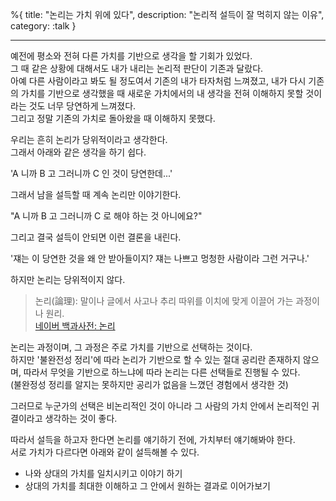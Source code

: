 %{
title: "논리는 가치 위에 있다",
description: "논리적 설득이 잘 먹히지 않는 이유",
category: :talk
}

---

예전에 평소와 전혀 다른 가치를 기반으로 생각을 할 기회가 있었다.\
그 때 같은 상황에 대해서도 내가 내리는 논리적 판단이 기존과 달랐다.\
아예 다른 사람이라고 봐도 될 정도여서 기존의 내가 타자처럼 느껴졌고, 내가 다시 기존의 가치를 기반으로 생각했을 때 새로운 가치에서의 내 생각을 전혀 이해하지 못할 것이라는 것도 너무 당연하게 느껴졌다.\
그리고 정말 기존의 가치로 돌아왔을 때 이해하지 못했다.

우리는 흔히 논리가 당위적이라고 생각한다.\
그래서 아래와 같은 생각을 하기 쉽다.

'A 니까 B 고 그러니까 C 인 것이 당연한데...'

그래서 남을 설득할 때 계속 논리만 이야기한다.

"A 니까 B 고 그러니까 C 로 해야 하는 것 아니에요?"

그리고 결국 설득이 안되면 이런 결론을 내린다.

'쟤는 이 당연한 것을 왜 안 받아들이지? 쟤는 나쁘고 멍청한 사람이라 그런 거구나.'

하지만 논리는 당위적이지 않다.

> 논리(論理): 말이나 글에서 사고나 추리 따위를 이치에 맞게 이끌어 가는 과정이나 원리.\
> [네이버 백과사전: 논리](https://ko.dict.naver.com/#/entry/koko/1285d5bb505547618525ed09a2ac1da7
)

논리는 과정이며, 그 과정은 주로 가치를 기반으로 선택하는 것이다.\
하지만 '불완전성 정리'에 따라 논리가 기반으로 할 수 있는 절대 공리란 존재하지 않으며, 따라서 무엇을 기반으로 하느냐에 따라 논리는 다른 선택들로 진행될 수 있다.\
(불완정성 정리를 알지는 못하지만 공리가 없음을 느꼈던 경험에서 생각한 것)

그러므로 누군가의 선택은 비논리적인 것이 아니라 그 사람의 가치 안에서 논리적인 귀결이라고 생각하는 것이 좋다.

따라서 설득을 하고자 한다면 논리를 얘기하기 전에, 가치부터 얘기해봐야 한다.\
서로 가치가 다르다면 아래와 같이 설득해볼 수 있다.
- 나와 상대의 가치를 일치시키고 이야기 하기
- 상대의 가치를 최대한 이해하고 그 안에서 원하는 결과로 이어가보기
